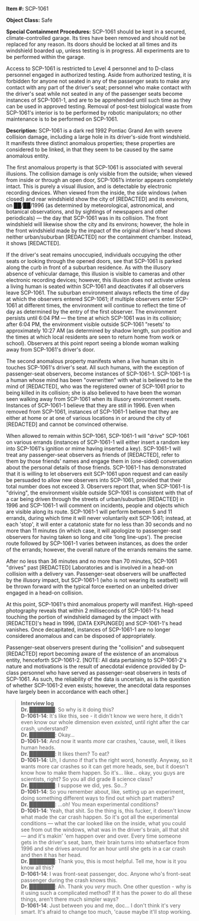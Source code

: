 **Item #:** SCP-1061

**Object Class:** Safe

**Special Containment Procedures:** SCP-1061 should be kept in a secured, climate-controlled garage. Its tires have been removed and should not be replaced for any reason. Its doors should be locked at all times and its windshield boarded up, unless testing is in progress. All experiments are to be performed within the garage.

Access to SCP-1061 is restricted to Level 4 personnel and to D-class personnel engaged in authorized testing. Aside from authorized testing, it is forbidden for anyone not seated in any of the passenger seats to make any contact with any part of the driver's seat; personnel who make contact with the driver's seat while not seated in any of the passenger seats become instances of SCP-1061-1, and are to be apprehended until such time as they can be used in approved testing. Removal of post-test biological waste from SCP-1061's interior is to be performed by robotic manipulators; no other maintenance is to be performed on SCP-1061.

**Description:** SCP-1061 is a dark red 1992 Pontiac Grand Am with severe collision damage, including a large hole in its driver's-side front windshield. It manifests three distinct anomalous properties; these properties are considered to be linked, in that they seem to be caused by the same anomalous entity.

The first anomalous property is that SCP-1061 is associated with several illusions. The collision damage is only visible from the outside; when viewed from inside or through an open door, SCP-1061’s interior appears completely intact. This is purely a visual illusion, and is detectable by electronic recording devices. When viewed from the inside, the side windows (when closed) and rear windshield show the city of \[REDACTED\] and its environs, on ██/██/1996 (as determined by meteorological, astronomical, and botanical observations, and by sightings of newspapers and other periodicals) — the day that SCP-1061 was in its collision. The front windshield will likewise show the city and its environs; however, the hole in the front windshield made by the impact of the original driver's head shows neither urban/suburban \[REDACTED\] nor the containment chamber. Instead, it shows \[REDACTED\].

If the driver's seat remains unoccupied, individuals occupying the other seats or looking through the opened doors, see that SCP-1061 is parked along the curb in front of a suburban residence. As with the illusory absence of vehicular damage, this illusion is visible to cameras and other electronic recording devices; however, this illusion does not activate unless a living human is seated within SCP-1061 and deactivates if all observers leave SCP-1061. The suburban environment always reflects the time of day at which the observers entered SCP-1061; if multiple observers enter SCP-1061 at different times, the environment will continue to reflect the time of day as determined by the entry of the first observer. The environment persists until 6:04 PM — the time at which SCP-1061 was in its collision; after 6:04 PM, the environment visible outside SCP-1061 "resets' to approximately 10:27 AM (as determined by shadow length, sun position and the times at which local residents are seen to return home from work or school). Observers at this point report seeing a blonde woman walking away from SCP-1061's driver's door.

The second anomalous property manifests when a live human sits in touches SCP-1061's driver's seat. All such humans, with the exception of passenger-seat observers, become instances of SCP-1061-1. SCP-1061-1 is a human whose mind has been "overwritten" with what is believed to be the mind of \[REDACTED\], who was the registered owner of SCP-1061 prior to being killed in its collision; she is also believed to have been the woman seen walking away from SCP-1061 when its illusory environment resets. Instances of SCP-1061-1 believe that they are still in 1996. Even when removed from SCP-1061, instances of SCP-1061-1 believe that they are either at home or at one of various locations in or around the city of \[REDACTED\] and cannot be convinced otherwise.

When allowed to remain within SCP-1061, SCP-1061-1 will "drive" SCP-1061 on various errands (instances of SCP-1061-1 will either insert a random key into SCP-1061's ignition or mime having inserted a key). SCP-1061-1 will treat any passenger-seat observers as friends of \[REDACTED\], refer to them by those friends' names and engage them in (one-sided) conversation about the personal details of those friends. SCP-1061-1 has demonstrated that it is willing to let observers exit SCP-1061 upon request and can easily be persuaded to allow new observers into SCP-1061, provided that their total number does not exceed 3. Observers report that, when SCP-1061-1 is "driving", the environment visible outside SCP-1061 is consistent with that of a car being driven through the streets of urban/suburban \[REDACTED\] in 1996 and SCP-1061-1 will comment on incidents, people and objects which are visible along its route. SCP-1061-1 will perform between 5 and 11 errands, during which time it will never voluntarily exit SCP-1061; instead, at each 'stop', it will enter a catatonic state for no less than 30 seconds and no more than 11 minutes (in which case, it will apologize to passenger-seat observers for having taken so long and cite 'long line-ups'). The precise route followed by SCP-1061-1 varies between instances, as does the order of the errands; however, the overall nature of the errands remains the same.

After no less than 36 minutes and no more than 70 minutes, SCP-1061 "drives" past \[REDACTED\] Laboratories and is involved in a head-on collision with a delivery van. Passenger-seat observers will be unaffected by the illusory impact, but SCP-1061-1 (who is not wearing its seatbelt) will be thrown forward with the typical force exerted on an unbelted driver engaged in a head-on collision.

At this point, SCP-1061's third anomalous property will manifest. High-speed photography reveals that within 2 milliseconds of SCP-1061-1's head touching the portion of windshield damaged by the impact with \[REDACTED\]'s head in 1996, \[DATA EXPUNGED\] and SCP-1061-1's head vanishes. Once decapitated, instances of SCP-1061-1 are no longer considered anomalous and can be disposed of appropriately.

Passenger-seat observers present during the "collision" and subsequent \[REDACTED\] report becoming aware of the existence of an anomalous entity, henceforth SCP-1061-2. \[NOTE: All data pertaining to SCP-1061-2's nature and motivations is the result of anecdotal evidence provided by D-class personnel who have served as passenger-seat observers in tests of SCP-1061. As such, the reliability of the data is uncertain, as is the question of whether SCP-1061-2 even exists; however, the anecdotal data responses have largely been in accordance with each other.\]

> **Interview log**  
> **Dr. ███████**: So why is it doing this?  
> **D-1061-14**: It's like this, see - it didn't know we were here, it didn't even know our whole dimension even _existed_, until right after the car crash, understand?  
> **Dr. ███████**: Okay…  
> **D-1061-14**: And now it wants _more_ car crashes, 'cause, well, it likes human heads.  
> **Dr. ███████**: It likes them? To eat?  
> **D-1061-14**: Uh, I dunno if that's the right word, honestly. Anyway, so it wants more car crashes so it can get more heads, see, but it doesn't know how to make them happen. So it's… like… okay, you guys are scientists, right? So you all did grade 8 science class?  
> **Dr. ███████**: I suppose we did, yes. So…?  
> **D-1061-14**: So you remember about, like, setting up an experiment, doing something different ways to find out which part matters?  
> **Dr. ███████**: …oh! You mean experimental conditions?  
> **D-1061-14**: Yeah, that shit. So the thing is, this fucker, it doesn't know what made the car crash happen. So it's got all the experimental conditions — what the car looked like on the inside, what you could see from out the windows, what was in the driver's brain, all that shit — and it's makin' 'em happen over and over. Every time someone gets in the driver's seat, bam, their brain turns into whatserface from 1996 and she drives around for an hour until she gets in a car crash and then it has her head.  
> **Dr. ███████**: Thank you, this is most helpful. Tell me, how is it you know all this?  
> **D-1061-14**: I was front-seat passenger, doc. Anyone who's front-seat passenger during the crash knows this.  
> **Dr. ███████**: Ah. Thank you _very_ much. One other question - why is it using such a complicated method? If it has the power to do all these things, aren't there much simpler ways?  
> **D-1061-14**: Just between you and me, doc… I don't think it's very smart. It's afraid to change too much, 'cause maybe it'll stop working.
